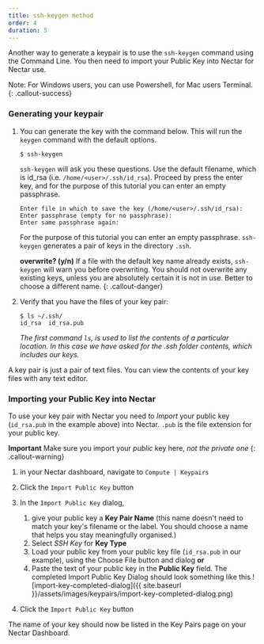 ```yaml
---
title: ssh-keygen method
order: 4
duration: 5
---
```


Another way to generate a keypair is to use the `ssh-keygen` command using the Command Line. You then need to import your Public Key into Nectar for Nectar use.

Note: For Windows users, you can use Powershell, for Mac users Terminal.
{: .callout-success}

### Generating your keypair

1. You can generate the key with the command below. This will run the `keygen` command with the default options.

   ```
   $ ssh-keygen
   ```
   `ssh-keygen` will ask you these questions. Use the default filename, which is id_rsa (i.e. `/home/<user>/.ssh/id_rsa`). Proceed by press the enter key, and for the purpose of this tutorial you can enter an empty passphrase.

   ```
   Enter file in which to save the key (/home/<user>/.ssh/id_rsa):
   Enter passphrase (empty for no passphrase):
   Enter same passphrase again:
   ```
   For the purpose of this tutorial you can enter an empty passphrase. `ssh-keygen` generates a pair of keys in the directory `.ssh`.

   **overwrite? (y/n)**
   If a file with the default key name already exists, `ssh-keygen` will warn you before overwriting. You should not overwrite any existing keys, unless you are absolutely certain it is not in use. Better to choose a different name.
   {: .callout-danger}

1. Verify that you have the files of your key pair:
   ```
   $ ls ~/.ssh/
   id_rsa  id_rsa.pub
   ```
   *The first command `ls`, is used to list the contents of a particular location. In this case we have asked for the .ssh folder contents, which includes our keys.*

A key pair is just a pair of text files. You can view the contents of your key files with any text editor.



### Importing your Public Key into Nectar

To use your key pair with Nectar you need to *Import* your public key (`id_rsa.pub` in the example above) into Nectar. `.pub` is the file extension for your public key.

**Important**
Make sure you import your *public* key here, *not the private one*
{: .callout-warning}

1. in your Nectar dashboard, navigate to `Compute | Keypairs`
2. Click the `Import Public Key` button
3. In the `Import Public Key` dialog,
   1. give your public key a **Key Pair Name** (this name doesn't need to match your key's filename or the label. You should choose a name that helps you stay meaningfully organised.)
   2. Select *SSH Key* for **Key Type**
   3. Load your public key from your public key file (`id_rsa.pub` in our example), using the Choose File button and dialog **or**
   4. Paste the text of your public key in the **Public Key** field.
      The completed Import Public Key Dialog should look something like this
      ![import-key-completed-dialog]({{ site.baseurl }}/assets/images/keypairs/import-key-completed-dialog.png)

5. Click the `Import Public Key` button

The name of your key should now be listed in the Key Pairs page on your Nectar Dashboard.
